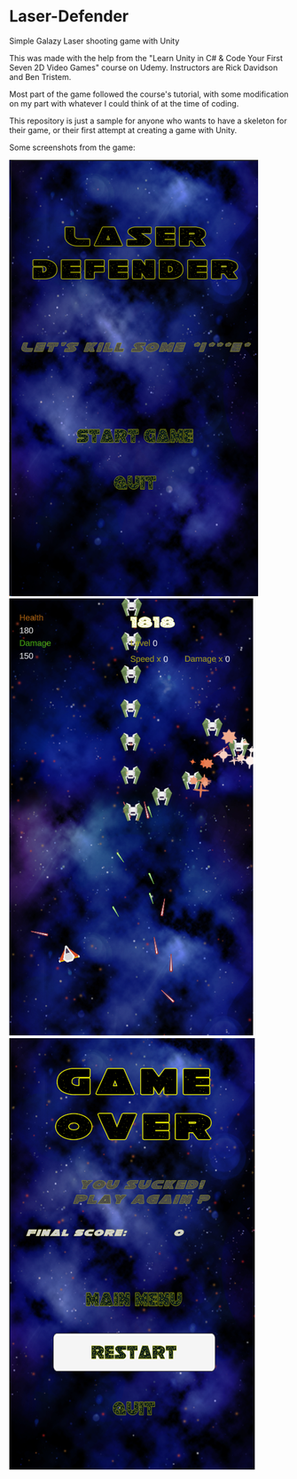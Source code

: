 # Laser-Defender
Simple Galazy Laser shooting game with Unity

This was made with the help from the "Learn Unity in C# & Code Your First Seven 2D Video Games" course on Udemy. Instructors are Rick Davidson and Ben Tristem.

Most part of the game followed the course's tutorial, with some modification on my part with whatever I could think of at the time of coding.

This repository is just a sample for anyone who wants to have a skeleton for their game, or their first attempt at creating a game with Unity.

Some screenshots from the game:

![Alt text](screenshots/LaserDefMain.png?raw=true)
![Alt text](screenshots/LaserDefGameCore.png?raw=true)
![Alt text](screenshots/LaserDefGameOver.png?raw=true)
